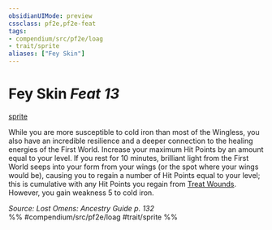 ```yaml
---
obsidianUIMode: preview
cssclass: pf2e,pf2e-feat
tags:
- compendium/src/pf2e/loag
- trait/sprite
aliases: ["Fey Skin"]
---
```

# Fey Skin  *Feat 13*  
[sprite](../../rules/traits/sprite-b1.md)  


While you are more susceptible to cold iron than most of the Wingless, you also have an incredible resilience and a deeper connection to the healing energies of the First World. Increase your maximum Hit Points by an amount equal to your level. If you rest for 10 minutes, brilliant light from the First World seeps into your form from your wings (or the spot where your wings would be), causing you to regain a number of Hit Points equal to your level; this is cumulative with any Hit Points you regain from [Treat Wounds](../../rules/actions/treat-wounds.md). However, you gain weakness 5 to cold iron.

*Source: Lost Omens: Ancestry Guide p. 132*  
%% #compendium/src/pf2e/loag #trait/sprite %%